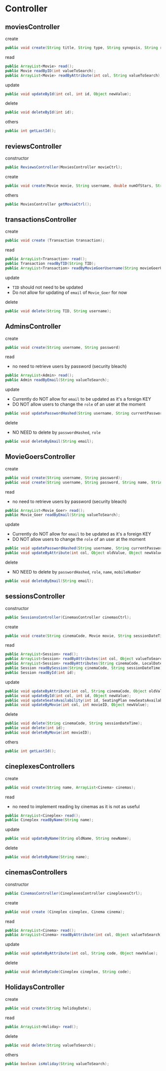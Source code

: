 #  Controller

## moviesController

create
~~~java
public void create(String title, String type, String synopsis, String rating, String movieReleaseDate, String director, ArrayList<String> cast);
~~~

read
~~~java
public ArrayList<Movie> read(); 
public Movie readByID(int valueToSearch);
public ArrayList<Movie> readByAttribute(int col, String valueToSearch);
~~~

update
~~~java
public void updateById(int col, int id, Object newValue);
~~~

delete
~~~java
public void deleteById(int id);
~~~

others
~~~java
public int getLastId();
~~~

## reviewsController

constructor
~~~java
public ReviewsController(MoviesController movieCtrl);
~~~

create
~~~java
public void create(Movie movie, String username, double numOfStars, String additionalComment);
~~~

others
~~~java
public MoviesController getMovieCtrl();
~~~

## transactionsController

create
~~~java
public void create (Transaction transaction);
~~~

read
~~~java
public ArrayList<Transaction> read();
public Transaction readByTID(String TID);
public ArrayList<Transaction> readByMovieGoerUsername(String movieGoerUsername);
~~~

update
- `TID` should not need to be updated
- Do not allow for updating of `email` of `Movie_Goer` for now

delete
~~~java
public void delete(String TID, String username);
~~~

## AdminsController

create
~~~java
public void create(String username, String password) 
~~~

read
- no need to retrieve users by password (security bleach)
~~~java
public ArrayList<Admin> read(); 
public Admin readByEmail(String valueToSearch);
~~~

update
- Currently do NOT allow for `email` to be updated as it's a foreign KEY
- DO NOT allow users to change the `role` of an user at the moment
~~~java
public void updatePasswordHashed(String username, String currentPassword, String newPassword);
~~~

delete
- NO NEED to delete by `passwordHashed`, `role`
~~~java
public void deleteByEmail(String email);
~~~

## MovieGoersController

create
~~~java
public void create(String username, String password);
public void create(String username, String password, String name, String mobileNumber);
~~~

read
- no need to retrieve users by password (security bleach)
~~~java
public ArrayList<Movie_Goer> read(); 
public Movie_Goer readByEmail(String valueToSearch);
~~~

update
- Currently do NOT allow for `email` to be updated as it's a foreign KEY
- DO NOT allow users to change the `role` of an user at the moment
~~~java
public void updatePasswordHashed(String username, String currentPassword, String newPassword);
public void updateByAttribute(int col, Object oldValue, Object newValue);
~~~

delete
- NO NEED to delete by `passwordHashed`, `role`, `name`, `mobileNumber`
~~~java
public void deleteByEmail(String email);
~~~

## sessionsController

constructor
~~~java
public SessionsController(CinemasController cinemasCtrl);
~~~

create
~~~java
public void create(String cinemaCode, Movie movie, String sessionDateTime, SeatingPlan seatingPlan);
~~~

read
~~~java
public ArrayList<Session> read(); 
public ArrayList<Session> readByAttributes(int col, Object valueToSearch);
public ArrayList<Session> readByAttributes(String cinemaCode, LocalDate sessionDate);
public Session readBySession(String cinemaCode, String sessionDateTime);
public Session readById(int id);
~~~

update
~~~java
public void updateByAttribute(int col, String cinemaCode, Object oldValue, Object newValue);
public void updateById(int col, int id, Object newValue);
public void updateSeatsAvailability(int id, SeatingPlan newSeatsAvailabiity);
public void updateByMovie(int col, int movieID, Object newValue);
~~~

delete
~~~java
public void delete(String cinemaCode, String sessionDateTime);
public void delete(int id);
public void deleteByMovie(int movieID);
~~~

others
~~~java
public int getLastId();
~~~

## cineplexesControllers

create
~~~java
public void create(String name, ArrayList<Cinema> cinemas);
~~~

read
- no need to implement reading by cinemas as it is not as useful
~~~java
public ArrayList<Cineplex> read(); 
public Cineplex readByName(String name);
~~~

update
~~~java
public void updateByName(String oldName, String newName);
~~~

delete
~~~java
public void deleteByName(String name);
~~~


## cinemasControllers

constructor
~~~java
public CinemasController(CineplexesController cineplexesCtrl);
~~~

create
~~~java
public void create (Cineplex cineplex, Cinema cinema);
~~~

read
~~~java
public ArrayList<Cinema> read();
public ArrayList<Cinema> readByAttribute(int col, Object valueToSearch);
~~~

update
~~~java
public void updateByAttribute(int col, String code, Object newValue);
~~~

delete
~~~java
public void deleteByCode(Cineplex cineplex, String code);
~~~


## HolidaysController

create
~~~java
public void create(String holidayDate);
~~~

read
~~~java
public ArrayList<Holiday> read();
~~~

delete
~~~java
public void delete(String valueToSearch);
~~~

others
~~~java
public boolean isHoliday(String valueToSearch);
~~~